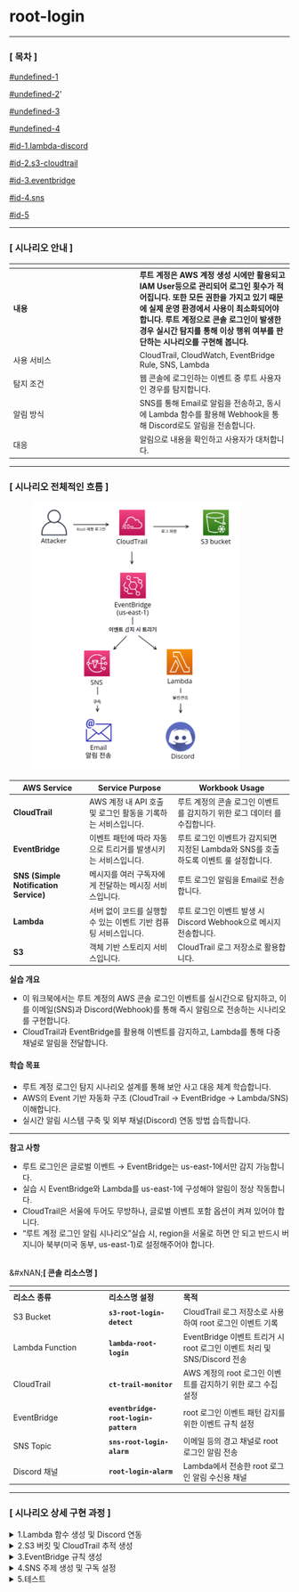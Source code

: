 # root-login

***

### **\[ 목차 ]**

[#undefined-1](root-login.md#undefined-1 "mention")

[#undefined-2](root-login.md#undefined-2 "mention")'

[#undefined-3](root-login.md#undefined-3 "mention")

[#undefined-4](root-login.md#undefined-4 "mention")

[#id-1.lambda-discord](root-login.md#id-1.lambda-discord "mention")

[#id-2.s3-cloudtrail](root-login.md#id-2.s3-cloudtrail "mention")

[#id-3.eventbridge](root-login.md#id-3.eventbridge "mention")

[#id-4.sns](root-login.md#id-4.sns "mention")

[#id-5](root-login.md#id-5 "mention")

***

### **\[ 시나리오 안내 ]**&#x20;

<table data-header-hidden><thead><tr><th width="213.20001220703125"></th><th></th></tr></thead><tbody><tr><td><strong>내용</strong></td><td><strong>루트 계정은 AWS 계정 생성 시에만 활용되고 IAM User등으로 관리되어 로그인 횟수가 적어집니다. 또한 모든 권한을 가지고 있기 때문에 실제 운영 환경에서 사용이 최소화되어야 합니다. 루트 계정으로 콘솔 로그인이 발생한 경우 실시간 탐지를 통해 이상 행위 여부를 판단하는 시나리오를 구현해 봅니다.</strong></td></tr><tr><td>사용 서비스</td><td>CloudTrail, CloudWatch, EventBridge Rule, SNS, Lambda</td></tr><tr><td>탐지 조건</td><td>웹 콘솔에 로그인하는 이벤트 중 루트 사용자인 경우를 탐지합니다.</td></tr><tr><td>알림 방식</td><td>SNS를 통해 Email로 알림을 전송하고, 동시에 Lambda 함수를 활용해 Webhook을 통해 Discord로도 알림을 전송합니다.</td></tr><tr><td>대응</td><td>알림으로 내용을 확인하고 사용자가 대처합니다.</td></tr></tbody></table>

***

### **\[ 시나리오 전체적인 흐름 ]**

<figure><img src=".gitbook/assets/image (33).png" alt="" width="375"><figcaption></figcaption></figure>

| **AWS Service**                       | **Service Purpose**                    | **Workbook Usage**                                   |
| ------------------------------------- | -------------------------------------- | ---------------------------------------------------- |
| **CloudTrail**                        | AWS 계정 내 API 호출 및 로그인 활동을 기록하는 서비스입니다. | 루트 계정의 콘솔 로그인 이벤트를 감지하기 위한 로그 데이터 를수집합니다.            |
| **EventBridge**                       | 이벤트 패턴에 따라 자동으로 트리거를 발생시키는 서비스입니다.     | 루트 로그인 이벤트가 감지되면 지정된 Lambda와 SNS를 호출하도록 이벤트 룰 설정합니다. |
| **SNS (Simple Notification Service)** | 메시지를 여러 구독자에게 전달하는 메시징 서비스입니다.         | 루트 로그인 알림을 Email로 전송합니다.                             |
| **Lambda**                            | 서버 없이 코드를 실행할 수 있는 이벤트 기반 컴퓨팅 서비스입니다.  | 루트 로그인 이벤트 발생 시 Discord Webhook으로 메시지 전송합니다.         |
| **S3**                                | 객체 기반 스토리지 서비스입니다.                     | CloudTrail 로그 저장소로 활용합니다.                            |

**실습 개요**

* 이  워크북에서는 루트 계정의 AWS 콘솔 로그인 이벤트를 실시간으로 탐지하고, 이를 이메일(SNS)과 Discord(Webhook)를 통해 즉시 알림으로 전송하는 시나리오를 구현합니다.
* CloudTrail과 EventBridge를 활용해 이벤트를 감지하고, Lambda를 통해 다중 채널로 알림을 전달합니다.

#### **학습 목표**

* 루트 계정 로그인 탐지 시나리오 설계를 통해 보안 사고 대응 체계 학습합니다.
* AWS의 Event 기반 자동화 구조 (CloudTrail → EventBridge → Lambda/SNS) 이해합니다.
* 실시간 알림 시스템 구축 및 외부 채널(Discord) 연동 방법 습득합니다.

***

**참고 사항**

* 루트 로그인은 글로벌 이벤트 → EventBridge는 us-east-1에서만 감지 가능합니다.
* 실습 시 EventBridge와 Lambda를 us-east-1에 구성해야 알림이 정상 작동합니다.
* CloudTrail은 서울에 두어도 무방하나, 글로벌 이벤트 포함 옵션이 켜져 있어야 합니다.
* “루트 계정 로그인 알림 시나리오”실습 시, region을 서울로 하면 안 되고 반드시 버지니아 북부(미국 동부, us-east-1)로 설정해주어야  합니다.

\
&#xNAN;**\[ 콘솔 리소스명 ]**

<table data-header-hidden><thead><tr><th width="157.79998779296875"></th><th></th><th></th></tr></thead><tbody><tr><td><strong>리소스 종류</strong></td><td><strong>리소스명 설정</strong></td><td><strong>목적</strong></td></tr><tr><td>S3 Bucket</td><td><strong><code>s3-root-login-detect</code></strong></td><td>CloudTrail 로그 저장소로 사용하여 root 로그인 이벤트 기록</td></tr><tr><td>Lambda Function</td><td><strong><code>lambda-root-login</code></strong></td><td>EventBridge 이벤트 트리거 시 root 로그인 이벤트 처리 및 SNS/Discord 전송</td></tr><tr><td>CloudTrail</td><td><strong><code>ct-trail-monitor</code></strong></td><td>AWS 계정의 root 로그인 이벤트를 감지하기 위한 로그 수집 설정</td></tr><tr><td>EventBridge</td><td><strong><code>eventbridge-root-login-pattern</code></strong></td><td>root 로그인 이벤트 패턴 감지를 위한 이벤트 규칙 설정</td></tr><tr><td>SNS Topic</td><td><strong><code>sns-root-login-alarm</code></strong></td><td>이메일 등의 경고 채널로 root 로그인 알림 전송</td></tr><tr><td>Discord 채널</td><td><strong><code>root-login-alarm</code></strong></td><td>Lambda에서 전송한 root 로그인 알림 수신용 채널</td></tr></tbody></table>

***

### **\[ 시나리오 상세 구현 과정 ]**

<details>

<summary>1.Lambda 함수 생성 및 Discord 연동</summary>



**STEP 1) Discord 채널 생성 및 WebHook 설정**

**\[ 채널 만들기 ]**

<figure><img src=".gitbook/assets/image (63).png" alt="" width="375"><figcaption></figcaption></figure>

이벤트에 관한 알림을 수신 할 채널을 생성해준다.

* **채널 이름** : `root-login-alarm`&#x20;

**\[ 채널 편집 ]**

<figure><img src=".gitbook/assets/image (64).png" alt=""><figcaption></figcaption></figure>

위와 같이 생성된 채널에서 **채널 편집**을 클릭한다.

**\[ 웹후크 연동 ]**

<figure><img src=".gitbook/assets/image (65).png" alt="" width="375"><figcaption></figcaption></figure>

왼쪽 상단의 설정 목록에서 **연동 → 웹후크 만들기**를 클릭하여 웹후크 봇을 만들어 준다.

**\[ 웹후크 URL 복사 ]**

<figure><img src=".gitbook/assets/image (66).png" alt=""><figcaption></figcaption></figure>

**웹후크 URL 복사** 버튼을 클릭해 Lambda에서 사용할 URL을 가져온다.

* **이름** : WEBHOOK\_URL
* **채널** : `#root-login-alarm` (앞서 생성한 채널 이름 선택)&#x20;

**STEP 2) Lambda 검색**&#x20;

![](<.gitbook/assets/image (34).png>)\
서버 없이 이벤트 발생 시 자동으로 코드를 실행하기 위해 AWS 콘솔에서 Lambda서비스로 이동한다.

**STEP 3) Lambda 함수 생성**

![](<.gitbook/assets/image (35).png>)&#x20;

Lambda 서비스 화면 오른쪽 상단의 **Create a function** 버튼을 클릭한다.

**\[ 함수 생성 ]**

<figure><img src=".gitbook/assets/image (36).png" alt=""><figcaption></figcaption></figure>

* **Author from scratch** 선택
* **Function name** : `lamda-root-login`
* **Runtime** : Python 3.13
* **Architecture** : x86\_64

**\[ 생성된 함수 확인 ]**

<figure><img src=".gitbook/assets/image (37).png" alt=""><figcaption></figcaption></figure>

정상적으로 Lambda함수가 생성되었는지 확인해준다.

**STEP 4) 환경 변수 편집**

<figure><img src=".gitbook/assets/image (67).png" alt=""><figcaption></figcaption></figure>

이후 Configuration → Environment variables로 들어가서 **Edit** 버튼을 클릭한다.

**\[ 환경 변수 추가 ]**

<figure><img src=".gitbook/assets/image (68).png" alt=""><figcaption></figcaption></figure>

Edit environment variables로 이동하여 **Add environment variables** 버튼을 클릭한다.

**\[ 환경 변수에 키와 값 추가 ]**

<figure><img src=".gitbook/assets/image (69).png" alt=""><figcaption></figcaption></figure>

**Key, Value**를 다음과 같이 추가한 이후 **Save**버튼을 눌러 환경 변수를 추가해 준다.

이렇게 환경 변수 지정을 통해 Discord Hook 봇을 **호출할 수 있고** 환경 변수를 사용함으로써 소스 코드에서 URL의 **노출을 방지**할 수 있다.

* **Key, Value는 표를 참고**

| Key                   | 용도/설명                | Value                             |
| --------------------- | -------------------- | --------------------------------- |
| DISCORD\_WEBHOOK\_URL | 디스코드 알림용 Webhook URL | https://discord.com/api/webhooks/ |



**STEP 5) Lambda 소스 코드 편집**

<figure><img src=".gitbook/assets/image (70).png" alt=""><figcaption></figcaption></figure>

Code탭에서 Lambda python 코드를 작성 후 Deploy버튼을 클릭하여 배포해 준다.

```python
import json
import logging
import os
from datetime import datetime, timedelta
from urllib.request import Request, urlopen
from urllib.error import HTTPError, URLError

# 환경변수에서 Discord 웹훅 URL 가져오기
webhook_url = os.environ.get('DISCORD_WEBHOOK_URL')
if not webhook_url:
    print("환경변수 DISCORD_WEBHOOK_URL이 설정되어 있지 않습니다.")
    return {'statusCode': 500, 'body': 'Webhook URL not set'}

# 로깅 설정
logger = logging.getLogger()
logger.setLevel(logging.INFO)

def lambda_handler(event, context):
    logger.info("Received event: " + json.dumps(event))

    try:
        data = event['detail']

        # 사용자 구분
        user_type = data['userIdentity']['type']
        user = "Root" if user_type == "Root" else data['userIdentity'].get('userName', 'Unknown')

        # 로그인 시간 처리 (UTC → KST)
        login_time_utc = data['eventTime'][:19]
        login_time_kst = datetime.strptime(login_time_utc, '%Y-%m-%dT%H:%M:%S') + timedelta(hours=9)

        ip = data['sourceIPAddress']
        mfa = data['additionalEventData'].get('MFAUsed', 'Unknown')
        result = data['responseElements'].get('ConsoleLogin', 'Unknown')

        # 디스코드 메시지
        discord_message = {
            "content": f" **[{user_type} AWS 콘솔 로그인 탐지 ]**\n"
                       f" 사용자: {user}\n"
                       f" 시간: {login_time_kst.strftime('%Y-%m-%d %H:%M:%S')} (KST)\n"
                       f" IP: {ip}\n"
                       f" MFA 사용: {mfa}\n"
                       f" 로그인 결과: {result}"
        }

        # Discord Webhook 요청 (403 우회를 위한 User-Agent 추가)
        req = Request(
            HOOK_URL,
            data=json.dumps(discord_message).encode('utf-8'),
            headers={
                'Content-Type': 'application/json',
                'User-Agent': 'Mozilla/5.0 (Lambda Discord Notification)'
            }
        )

        response = urlopen(req)
        response.read()
        logger.info("Discord 메시지 전송 성공")

    except HTTPError as e:
        logger.error(f"HTTP 오류: {e.code} - {e.reason}")
    except URLError as e:
        logger.error(f"연결 실패: {e.reason}")
    except Exception as e:
        logger.error(f"예외 발생: {str(e)}")

```



**STEP 6) Lambda 트리거 추가**

**\[ Lambda 트리거 - EventBridge(CloudWatch Events) ]**

<figure><img src=".gitbook/assets/image (71).png" alt=""><figcaption></figcaption></figure>

생성한 Lambda함수의 다이어그램 왼쪽 하단의 **Add trigger**버튼을 클릭한다.



<figure><img src=".gitbook/assets/image (72).png" alt=""><figcaption></figcaption></figure>

트리거 구성, EventBridge(CloudWatch Events)를 지정하고 **Add**버튼을 클릭한다.

* **Trigger configuration** : **EventBridge(CloudWatch Events)**
* **Rule** : Existing rules
* **기존 규칙** : 앞서 생성한 규칙 선택

**STEP 7) 추가된 트리거 확인**

<figure><img src=".gitbook/assets/image (73).png" alt=""><figcaption></figcaption></figure>

EventBridge가 정상적으로 트리거링 되었고 Discord에 알림을 보내기 위한 설정을 마쳤다.

</details>

<details>

<summary>2.S3 버킷 및 CloudTrail 추적 생성</summary>

**STEP 1) S3 검색**&#x20;

<figure><img src=".gitbook/assets/image (38).png" alt=""><figcaption></figcaption></figure>

Cloudtrail 로그를 저장할 버킷을 만들기 위해 S3 서비스로 이동한다.

**STEP 2) S3 bucket 생성**

**\[ S3 bucket 생성]**

<figure><img src=".gitbook/assets/image (39).png" alt=""><figcaption></figcaption></figure>

S3 서비스 화면 오른쪽 상단의 **Create a bucket**버튼을 클릭한다.

**\[ bucket 속성 선택 ]**&#x20;

<figure><img src=".gitbook/assets/image (40).png" alt=""><figcaption></figcaption></figure>

<figure><img src=".gitbook/assets/스크린샷 2025-06-30 163654.png" alt=""><figcaption></figcaption></figure>

<figure><img src=".gitbook/assets/스크린샷 2025-06-30 163705.png" alt=""><figcaption></figcaption></figure>

* **Bucket name :** **`s3-root-login-detect`**
* **Object Ownership :** ACLs disabled (recommended)
* **Block Public Access settings for this bucket :** Block all public access
* **Bucket Versioning :** Enable
* **Encryption type :** Server-side encryption with Amazon S3 managed keys (SSE-S3)

**STEP 3) CloudTrail 검색**&#x20;

<figure><img src=".gitbook/assets/image (41).png" alt=""><figcaption></figcaption></figure>

AWS 계정 내에서 발생하는 API 호출 및 활동 내역을 자동으로 기록하고 추적하기 위해 CloudTrail서비스로 이동한다.&#x20;

**STEP 4) CloudTrail 생성**

<figure><img src=".gitbook/assets/image (42).png" alt=""><figcaption></figcaption></figure>

**Create trail**버튼을 클릭해 사용할 추적을 생성한다.

**\[ 추적 속성 선택 ]**

<figure><img src=".gitbook/assets/image (43).png" alt=""><figcaption></figcaption></figure>

CloudTrail 트레일(추적)의 기본 설정을 지정 후 **Next**버튼을 클릭한다.

* **Trail name** : **`ct-trail-monitor`**
* **Storage location :** Use existing S3 bucket (**Browe**를 클릭해 앞서 생성한 버킷 선택)
* **Additional settings**
  * **Log file validation :** Enabled

**\[ 로그 이벤트 선택 ]**

<figure><img src=".gitbook/assets/image (44).png" alt=""><figcaption></figcaption></figure>

로그 이벤트, 이벤트 관리 옵션 선택 후 **Next**버튼을 클릭한다.

* **Events** : Management events
* **Management events - API activity :** Read, Write

**\[ 검토 및 생성 ]**

<figure><img src=".gitbook/assets/image (45).png" alt=""><figcaption></figcaption></figure>

각 단계 검토 후 **Create trail** 버튼을 클릭하면 추적이 생성된다.

**STEP 5) 추적 생성 확인**

<figure><img src=".gitbook/assets/image (46).png" alt=""><figcaption></figcaption></figure>

대시보드에서 정상적으로 추적이 생성되었는지 확인한다.

</details>

<details>

<summary>3.EventBridge 규칙 생성</summary>

**STEP 1) EventBridge 검색**

<figure><img src=".gitbook/assets/image (47).png" alt=""><figcaption></figcaption></figure>

Lambda 함수를 주기적으로 실행하기 위해 AWS 콘솔에서 **EventBridge 서비스**로 이동한다.

**STEP 2) EventBridge 생성**

<figure><img src=".gitbook/assets/image (48).png" alt=""><figcaption></figcaption></figure>

EventBridge 서비스 화면 오른쪽 상단의 EventBridge Rule을 선택하고 **Create rule**버튼을 클릭한다.

**\[ 상세 규칙 설정 ]**

<figure><img src=".gitbook/assets/image (49).png" alt=""><figcaption></figcaption></figure>

* **Name** : **`eventbridge-root-login-pattern`**
* **Event bus :** default
* **Rule type** : Rule with an event pattern

**\[ 이벤트 패턴 작성 ]**

<figure><img src=".gitbook/assets/image (50).png" alt=""><figcaption></figcaption></figure>

탐지할 이벤트 조건을 설정을 설정하고 **Next**버튼을 클릭한다.

* **Events :** Other
* **Event pattern** : Custom pattern (JSON editor)

```json
{
    "detail-type": ["AWS Console Sign In via CloudTrail"],
    "detail": {
      "userIdentity": {
        "type": ["Root"]
      },
      "eventName": ["ConsoleLogin"]
    }
}
```

**\[ 설정한 이벤트 안내 ]**

| 이벤트 이름         | 설명            | 탐지 목적                                          |
| -------------- | ------------- | ---------------------------------------------- |
| `ConsoleLogin` | 웹 콘솔에 로그인 이벤트 | **이상 행위 여부 판단** - 모든 권한을 가진 루트 계정으로 로그인할 경우 식별 |

**\[ 대상 선택 ]**

<figure><img src=".gitbook/assets/image (51).png" alt=""><figcaption></figcaption></figure>

이벤트가 감지되었을 때 실행할 대상 지정하고 **Next**버튼을 클릭한다.

* **Target types:** AWS service
* **Select a target:** Lambda function
* **Target location:** Target in this account
* **Topic:** 앞서 생성한 Lambda function 선택

**\[ 태그 구성 (선택) ]**

<figure><img src=".gitbook/assets/image (52).png" alt=""><figcaption></figcaption></figure>

태그 구성은 선택 사항이므로 **Next**버튼을 클릭한다.

**\[ 검토 및 생성 ]**

<figure><img src=".gitbook/assets/image (53).png" alt=""><figcaption></figcaption></figure>

설정 내용 최종 확인 후 **Create rule**버튼을 클릭한다.

* status - **enabled** 확인

**STEP 3) 생성된 규칙 확인**

<figure><img src=".gitbook/assets/image (54).png" alt=""><figcaption></figcaption></figure>

규칙이 정상적으로 생성되었는지 확인해준다.

</details>

<details>

<summary>4.SNS 주제 생성 및 구독 설정</summary>

**STEP 1) SNS 검색**

<figure><img src=".gitbook/assets/image (56).png" alt=""><figcaption></figcaption></figure>

알람을 전송 받을 주제 및 구독을 생성하기 위해 **SNS 서비스**로 이동한다.

**STEP 2) 주제 생성**

<figure><img src=".gitbook/assets/image (57).png" alt=""><figcaption></figcaption></figure>

좌측 탭에서 Topic으로 이동 후 **Create topic** 버튼을 클릭한다.



<figure><img src=".gitbook/assets/image (58).png" alt=""><figcaption></figcaption></figure>

* **Type** : Standard
* **Name** : **`sns-root-login-alarm`**

**STEP 3 ) 구독 생성**

<figure><img src=".gitbook/assets/image (59).png" alt=""><figcaption></figcaption></figure>

생성된 주제 확인 후 **Create subscription**을 누른다.

**\[ 구독 생성 - 세부사항 ]**

<figure><img src=".gitbook/assets/image (60).png" alt=""><figcaption></figcaption></figure>

* **Protocol** : email
* **Endpoint** : 알람 받을 이메일 주소

**STEP 4 ) 구독한 이메일 인증**

<figure><img src=".gitbook/assets/image (61).png" alt=""><figcaption></figcaption></figure>

설정한 이메일 주소로 SNS의 Subscription Confirmation 메일이 전송된다.
\
이메일을 열어 **Confirm subscription** 버튼을 클릭해야 알림 수신이 정상적으로 설정된다.

<figure><img src=".gitbook/assets/image (62).png" alt=""><figcaption></figcaption></figure>

**Confirm subscription**을 눌러 접속하면 정상적으로 SNS 구독 등록이 된 것이다.

</details>

<details>

<summary>5.테스트</summary>



</details>
